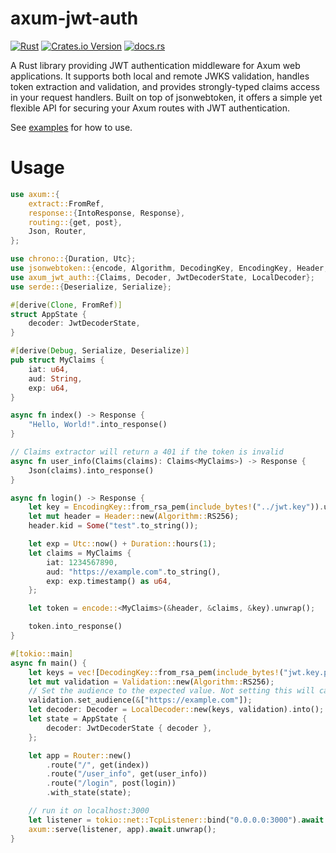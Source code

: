 # axum-jwt-auth

[![Rust](https://github.com/cmackenzie1/axum-jwt-auth/actions/workflows/rust.yml/badge.svg)](https://github.com/cmackenzie1/axum-jwt-auth/actions/workflows/rust.yml)
[![Crates.io Version](https://img.shields.io/crates/v/axum-jwt-auth)](https://crates.io/crates/axum-jwt-auth)
[![docs.rs](https://img.shields.io/docsrs/axum-jwt-auth)](https://docs.rs/axum-jwt-auth)

A Rust library providing JWT authentication middleware for Axum web applications. It supports both local and remote JWKS validation, handles token extraction and validation, and provides strongly-typed claims access in your request handlers. Built on top of jsonwebtoken, it offers a simple yet flexible API for securing your Axum routes with JWT authentication.

See [examples](./examples/) for how to use.

# Usage

```rust
use axum::{
    extract::FromRef,
    response::{IntoResponse, Response},
    routing::{get, post},
    Json, Router,
};

use chrono::{Duration, Utc};
use jsonwebtoken::{encode, Algorithm, DecodingKey, EncodingKey, Header, Validation};
use axum_jwt_auth::{Claims, Decoder, JwtDecoderState, LocalDecoder};
use serde::{Deserialize, Serialize};

#[derive(Clone, FromRef)]
struct AppState {
    decoder: JwtDecoderState,
}

#[derive(Debug, Serialize, Deserialize)]
pub struct MyClaims {
    iat: u64,
    aud: String,
    exp: u64,
}

async fn index() -> Response {
    "Hello, World!".into_response()
}

// Claims extractor will return a 401 if the token is invalid
async fn user_info(Claims(claims): Claims<MyClaims>) -> Response {
    Json(claims).into_response()
}

async fn login() -> Response {
    let key = EncodingKey::from_rsa_pem(include_bytes!("../jwt.key")).unwrap();
    let mut header = Header::new(Algorithm::RS256);
    header.kid = Some("test".to_string());

    let exp = Utc::now() + Duration::hours(1);
    let claims = MyClaims {
        iat: 1234567890,
        aud: "https://example.com".to_string(),
        exp: exp.timestamp() as u64,
    };

    let token = encode::<MyClaims>(&header, &claims, &key).unwrap();

    token.into_response()
}

#[tokio::main]
async fn main() {
    let keys = vec![DecodingKey::from_rsa_pem(include_bytes!("jwt.key.pub")).unwrap()];
    let mut validation = Validation::new(Algorithm::RS256);
    // Set the audience to the expected value. Not setting this will cause the token to be invalid.
    validation.set_audience(&["https://example.com"]);
    let decoder: Decoder = LocalDecoder::new(keys, validation).into();
    let state = AppState {
        decoder: JwtDecoderState { decoder },
    };

    let app = Router::new()
        .route("/", get(index))
        .route("/user_info", get(user_info))
        .route("/login", post(login))
        .with_state(state);

    // run it on localhost:3000
    let listener = tokio::net::TcpListener::bind("0.0.0.0:3000").await.unwrap();
    axum::serve(listener, app).await.unwrap();
}
```
